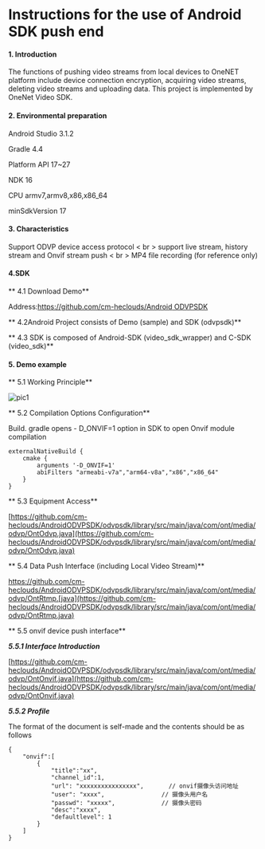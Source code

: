 # Instructions for the use of Android SDK push end

#### 1. Introduction

The functions of pushing video streams from local devices to OneNET platform include device connection encryption, acquiring video streams, deleting video streams and uploading data. This project is implemented by OneNet Video SDK.

#### 2. Environmental preparation

Android Studio 3.1.2

Gradle 4.4

Platform API 17~27

NDK 16

CPU armv7,armv8,x86,x86_64

minSdkVersion 17

#### 3. Characteristics
Support ODVP device access protocol < br > support live stream, history stream and Onvif stream push < br > MP4 file recording (for reference only)

#### 4.SDK

** 4.1 Download Demo**

Address:[https://github.com/cm-heclouds/Android ODVPSDK](https://github.com/cm-heclouds/AndroidODVPSDK)

** 4.2Android Project consists of Demo (sample) and SDK (odvpsdk)**


** 4.3 SDK is composed of Android-SDK (video_sdk_wrapper) and C-SDK (video_sdk)**


#### 5. Demo example

** 5.1 Working Principle**

![pic1](/images/vedio-image/Android-SDK推流端使用说明01.png)


** 5.2 Compilation Options Configuration**

Build. gradle opens - D_ONVIF=1 option in SDK to open Onvif module compilation

```
externalNativeBuild {
    cmake {
        arguments '-D_ONVIF=1'
        abiFilters "armeabi-v7a","arm64-v8a","x86","x86_64"
    }
}
```
** 5.3 Equipment Access**

[https://github.com/cm-heclouds/AndroidODVPSDK/odvpsdk/library/src/main/java/com/ont/media/odvp/OntOdvp.java](https://github.com/cm-heclouds/AndroidODVPSDK/odvpsdk/library/src/main/java/com/ont/media/odvp/OntOdvp.java)

** 5.4 Data Push Interface (including Local Video Stream)**

https://github.com/cm-heclouds/AndroidODVPSDK/odvpsdk/library/src/main/java/com/ont/media/odvp/OntRtmp.[java](https://github.com/cm-heclouds/AndroidODVPSDK/odvpsdk/library/src/main/java/com/ont/media/odvp/OntRtmp.java)

** 5.5 onvif device push interface**

***5.5.1 Interface Introduction***

[https://github.com/cm-heclouds/AndroidODVPSDK/odvpsdk/library/src/main/java/com/ont/media/odvp/OntOnvif.java](https://github.com/cm-heclouds/AndroidODVPSDK/odvpsdk/library/src/main/java/com/ont/media/odvp/OntOnvif.java)

***5.5.2 Profile***

The format of the document is self-made and the contents should be as follows
```
{
    "onvif":[
        {
            "title":"xx",
            "channel_id":1,   
            "url": "xxxxxxxxxxxxxxxx",       // onvif摄像头访问地址
            "user": "xxxx",                // 摄像头用户名 
            "passwd": "xxxxx",             // 摄像头密码
            "desc":"xxxx",                
            "defaultlevel": 1
        }
    ]
}
```